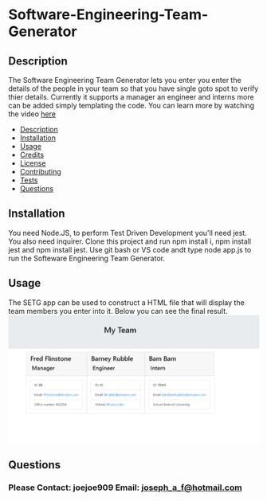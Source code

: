 # Software-Engineering-Team-Generator



## Description

The Software Engineering Team Generator lets you enter you enter the details of the people in your team so that you have single goto spot to verify thier details. Currently it supports a manager an engineer and interns more can be added simply templating the code. You can learn more by watching the video <a href = "https://studio.youtube.com/video/ZzozOdS1iZw/edit/basic"> here</a>

     
  - [Description](#description)
  - [Installation](#installation)
  - [Usage](#usage)
  - [Credits](#credits)
  - [License](#license)
  - [Contributing](#contributing)
  - [Tests](#tests)
  - [Questions](#Questions)

## Installation

You need Node.JS, to perform Test Driven Development you'll need jest. You also need inquirer. Clone this project and run npm install i, npm install jest and npm install jest. Use git bash or VS code andt type node app.js to run the Softeware Engineering Team Generator.

## Usage

The SETG app can be used to construct a HTML file that will display the team members you enter into it. Below you can see the final result.
<img src = "./img/mt.png">

## Questions

### Please Contact: joejoe909 Email: joseph_a_f@hotmail.com